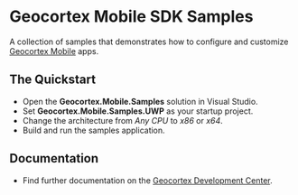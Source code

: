# Geocortex Mobile SDK Samples
A collection of samples that demonstrates how to configure and customize [Geocortex Mobile](https://www.geocortex.com/products/gxm/) apps.

## The Quickstart
- Open the **Geocortex.Mobile.Samples** solution in Visual Studio.
- Set **Geocortex.Mobile.Samples.UWP** as your startup project.
- Change the architecture from _Any CPU_ to _x86_ or _x64_.
- Build and run the samples application.

## Documentation
- Find further documentation on the [Geocortex Development Center](https://developers.geocortex.com/docs/mobile/overview).
